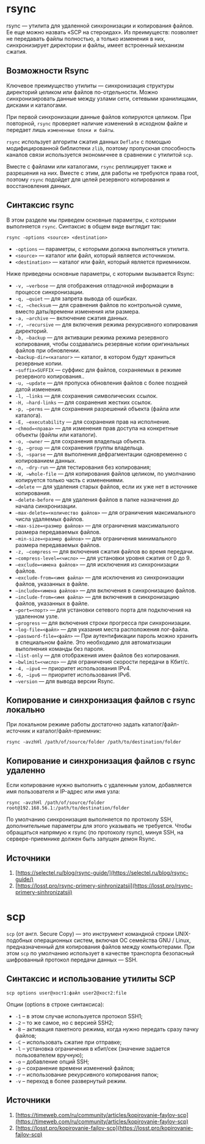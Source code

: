 # rsync


rsync — утилита для удаленной синхронизации и копирования файлов. Ее еще можно назвать «SCP на стероидах». 
Из преимуществ: позволяет не передавать файлы полностью, а только изменения в них, синхронизирует директории и 
файлы, имеет встроенный механизм сжатия. 

## Возможности Rsync

Ключевое преимущество утилиты — синхронизация структуры директорий целиком или файлов по-отдельности. 
Можно синхронизировать данные между узлами сети, сетевыми хранилищами, дисками и каталогами.

При первой синхронизации данные файлов копируются целиком. При повторной, `rsync` проверяет наличие изменений 
в исходном файле и передает лишь `измененные блоки и байты`.

`rsync` использует алгоритм сжатия данных `Deflate` c помощью модифицированной библиотеки `zlib`, поэтому 
пропускная способность каналов связи используется экономичнее в сравнении с утилитой `scp`.

Вместе с файлами или каталогами, `rsync` реплицирует также и разрешения на них. Вместе с этим, для работы 
не требуются права root, поэтому `rsync` подойдет для целей резервного копирования и восстановления данных.

## Синтаксис rsync

В этом разделе мы приведем основные параметры, с которыми выполняется `rsync`. Синтаксис в общем виде выглядит так:

```shell
rsync -options <source> <destination>
```

- `-options` — параметры, с которыми должна выполняться утилита.
- `<source>` — каталог или файл, который является источником.
- `<destination>` — каталог или файл, который является приемником.

Ниже приведены основные параметры, с которыми вызывается Rsync:

- `-v, —verbose` — для отображения отладочной информации в процессе синхронизации.
- `-q, —quiet` — для запрета вывода об ошибках.
- `-c, —checksum` — для сравнения файлов по контрольной сумме, вместо даты/времени изменения или размера.
- `-a, —archive` — включение сжатия данных.
- `-r, —recursive` — для включения режима рекурсивного копирования директорий.
- `-b, —backup` — для активации режима режима резервного копирования, чтобы создавались резервные копии оригинальных файлов при обновлении.
- `—backup-dir=<каталог>` — каталог, в котором будут храниться резервные копии.
- `—suffix=SUFFIX` — суффикс для файлов, сохраняемых в режиме резервного копирования..
- `-u, —update` — для пропуска обновления файлов с более поздней датой изменения.
- `-l, —links` — для сохранения символических ссылок.
- `-H, —hard-links` — для сохранения жестких ссылок.
- `-p, —perms` — для сохранения разрешений объекта (файла или каталога).
- `-E, —executability` — для сохранения прав на исполнение.
- `—chmod=<права>` — для изменения прав доступа на конкретные объекты (файлы или каталоги).
- `-o, —owner` — для сохранения владельца объекта.
- `-g, —group` — для сохранения группы владельца.
- `-S, —sparse` — для выполнения дефрагментации одновременно с копированием данных.
- `-n, —dry-run` — для тестирования без копирования;
- `-W, —whole-file` — для копирования файлов целиком, по умолчанию копируется только часть с изменениями.
- `—delete` — для удаления старых файлов, если их уже нет в источнике копирования.
- `—delete-before` — для удаления файлов в папке назначения до начала синхронизации.
- `—max-delete=<количество файлов>` — для ограничения максимального числа удаляемых файлов.
- `—max-size=<размер файлов>` — для ограничения максимального размера передаваемых файлов.
- `—min-size=<размер файлов>` — для ограничения минимального размера передаваемых файлов.
- `-z, —compress` — для включения сжатия файлов во время передачи.
- `—compress-level=<число>` — для установки уровня сжатия от 0 до 9.
- `—exclude=<имена файлов>` — для исключения из синхронизации файлов.
- `—exclude-from=<имя файла>` — для исключения из синхронизации файлов, указанных в файле.
- `—include=<имена файлов>` — для включения в синхронизацию файлов.
- `—include-from=<имя файла>` — для включения в синхронизацию файлов, указанных в файле.
- `—port=<порт>` — для установки сетевого порта для подключения на удаленном узле.
- `—progress` — для включения строки прогресса при синхронизации.
- `—log-file=<файл>` — для указания места расположения лог-файла.
- `—password-file=<файл>` — При аутентификации пароль можно хранить в специальном файле. Это необходимо для автоматизации выполнения команды без пароля.
- `—list-only` — для отображения имен файлов без копирования.
- `—bwlimit=<число>` — для ограничения скорости передачи в Кбит/c.
- `-4, —ipv4` — приоритет использования IPv4.
- `-6, —ipv6` — приоритет использования IPv6.
- `—version` — для вывода версии Rsync.


## Копирование и синхронизация файлов с rsync локально

При локальном режиме работы достаточно задать каталог/файл-источник и каталог/файл-приемник:

```shell
rsync -avzhHl /path/of/source/folder /path/to/destination/folder
```

## Копирование и синхронизация файлов с rsync удаленно

Если копирование нужно выполнить с удаленным узлом, добавляется имя пользователя и IP-адрес или имя узла:

```shell
rsync -avzhHl /path/of/source/folder root@192.168.56.1:/path/to/destination/folder
```

По умолчанию синхронизация выполняется по протоколу SSH, дополнительные параметры для этого указывать не требуется. 
Чтобы обращаться напрямую к rsync (по протоколу rsync), минуя SSH, на сервере-приемнике должен быть запущен демон Rsync.


## Источники

1. [https://selectel.ru/blog/rsync-guide/](https://selectel.ru/blog/rsync-guide/)
2. [https://losst.pro/rsync-primery-sinhronizatsii](https://losst.pro/rsync-primery-sinhronizatsii)



# scp

`scp` (от англ. Secure Copy) — это инструмент командной строки UNIX-подобных операционных систем, 
включая ОС семейства GNU / Linux, предназначенный для копирования файлов между компьютерами. При этом `scp` 
по умолчанию использует в качестве транспорта безопасный шифрованный протокол передачи данных — SSH.

## Синтаксис и использование утилиты SCP

```shell
scp options user@хост1:файл user2@хост2:file
```

Опции (options в строке синтаксиса):

- `-1` – в этом случае используется протокол SSH1;
- `-2` – то же самое, но с версией SSH2;
- `-B` – активация пакетного режима, когда нужно передать сразу пачку файлов;
- `-C` – использовать сжатие при отправке;
- `-l` – установка ограничения в кбит/сек (значение задается пользователем вручную);
- `-o` – добавление опций SSH;
- `-p` – сохранение времени изменений файлов;
- `-r` – использование рекурсивного копирования папок;
- `-v` – переход в более развернутый режим.

## Источники

1. [https://timeweb.com/ru/community/articles/kopirovanie-faylov-scp](https://timeweb.com/ru/community/articles/kopirovanie-faylov-scp)
2. [https://losst.pro/kopirovanie-fajlov-scp](https://losst.pro/kopirovanie-fajlov-scp)